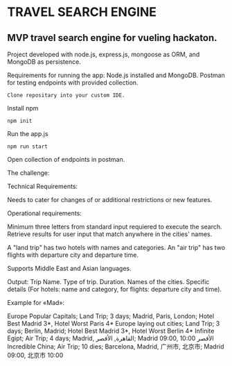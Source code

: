 # TRAVEL SEARCH ENGINE

## MVP travel search engine for vueling hackaton.

Project developed with node.js, express.js, mongoose as ORM, and MongoDB as persistence.



Requirements for running the app: Node.js installed and MongoDB.
Postman for testing endpoints with provided collection.

```
Clone repositary into your custom IDE.
```
Install npm
```
npm init 
```
Run the app.js

```
npm run start
```
Open collection of endpoints in postman.


The challenge:

Technical Requirements:

Needs to cater for changes of or additional restrictions or new features.


Operational requirements:

Minimum three letters from standard input requiered to execute the search.
Retrieve results for user input that match anywhere in the cities' names.

A "land trip" has two hotels with names and categories.
An "air trip" has two flights with departure city and departure time.

Supports Middle East and Asian languages.

Output:
Trip Name.
Type of trip.
Duration.
Names of the cities.
Specific details (For hotels: name and category, for flights: departure city and time).

Example for «Mad»:

Europe Popular Capitals; Land Trip; 3 days; Madrid, Paris, London; Hotel Best Madrid 3*, Hotel Worst Paris 4*
Europe laying out cities; Land Trip; 3 days; Berlín, Madrid; Hotel Best Madrid 3*, Hotel Worst Berlin 4*
Infinite Egipt; Air Trip; 4 days; Madrid, القاهرة, الأقصر; Madrid 09:00, الأقصر 10:00
Incredible China; Air Trip; 10 dies; Barcelona, Madrid, 广州市, 北京市; Madrid 09:00, 北京市 10:00

